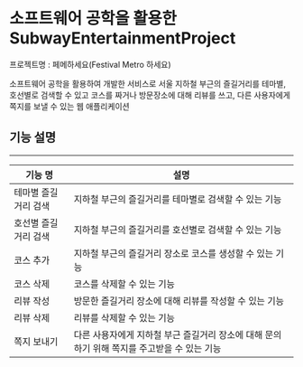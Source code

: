 # 소프트웨어 공학을 활용한 SubwayEntertainmentProject

프로젝트명 : 페메하세요(Festival Metro 하세요)

  소프트웨어 공학을 활용하여 개발한 서비스로 서울 지하철 부근의 즐길거리를 테마별, 호선별로 검색할 수 있고 코스를 짜거나 방문장소에 대해 리뷰를 쓰고, 다른 사용자에게 쪽지를 보낼 수 있는 웹 애플리케이션


## 기능 설명
------------------------------------------------------------------------------------------
| 기능 명 | 설명 |
|-----------|------------------------------------------------------------------------|
|테마별 즐길거리 검색| 지하철 부근의 즐길거리를 테마별로 검색할 수 있는 기능|
|호선별 즐길거리 검색| 지하철 부근의 즐길거리를 호선별로 검색할 수 있는 기능|
|코스 추가| 지하철 부근의 즐길거리 장소로 코스를 생성할 수 있는 기능|
|코스 삭제| 코스를 삭제할 수 있는 기능|
|리뷰 작성| 방문한 즐길거리 장소에 대해 리뷰를 작성할 수 있는 기능|
|리뷰 삭제| 리뷰를 삭제할 수 있는 기능|
|쪽지 보내기| 다른 사용자에게 지하철 부근 즐길거리 장소에 대해 문의하기 위해 쪽지를 주고받을 수 있는 기능|

